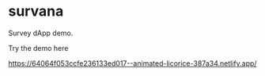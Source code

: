 # survana
Survey dApp demo.

Try the demo here

https://64064f053ccfe236133ed017--animated-licorice-387a34.netlify.app/
